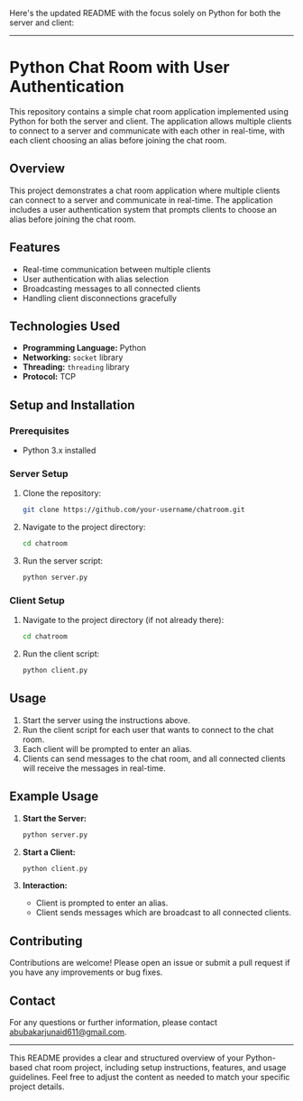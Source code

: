  
Here's the updated README with the focus solely on Python for both the server and client:

---

# Python Chat Room with User Authentication

This repository contains a simple chat room application implemented using Python for both the server and client. The application allows multiple clients to connect to a server and communicate with each other in real-time, with each client choosing an alias before joining the chat room.


## Overview

This project demonstrates a chat room application where multiple clients can connect to a server and communicate in real-time. The application includes a user authentication system that prompts clients to choose an alias before joining the chat room.

## Features

- Real-time communication between multiple clients
- User authentication with alias selection
- Broadcasting messages to all connected clients
- Handling client disconnections gracefully

## Technologies Used

- **Programming Language:** Python
- **Networking:** `socket` library
- **Threading:** `threading` library
- **Protocol:** TCP

## Setup and Installation

### Prerequisites

- Python 3.x installed

### Server Setup

1. Clone the repository:

    ```bash
    git clone https://github.com/your-username/chatroom.git
    ```

2. Navigate to the project directory:

    ```bash
    cd chatroom
    ```

3. Run the server script:

    ```bash
    python server.py
    ```

### Client Setup

1. Navigate to the project directory (if not already there):

    ```bash
    cd chatroom
    ```

2. Run the client script:

    ```bash
    python client.py
    ```

## Usage

1. Start the server using the instructions above.
2. Run the client script for each user that wants to connect to the chat room.
3. Each client will be prompted to enter an alias.
4. Clients can send messages to the chat room, and all connected clients will receive the messages in real-time.

## Example Usage

1. **Start the Server:**

    ```bash
    python server.py
    ```

2. **Start a Client:**

    ```bash
    python client.py
    ```

3. **Interaction:**

    - Client is prompted to enter an alias.
    - Client sends messages which are broadcast to all connected clients.

## Contributing

Contributions are welcome! Please open an issue or submit a pull request if you have any improvements or bug fixes.


## Contact

For any questions or further information, please contact [abubakarjunaid611@gmail.com](abubakarjunaid611@gmail.com).

---

This README provides a clear and structured overview of your Python-based chat room project, including setup instructions, features, and usage guidelines. Feel free to adjust the content as needed to match your specific project details.
